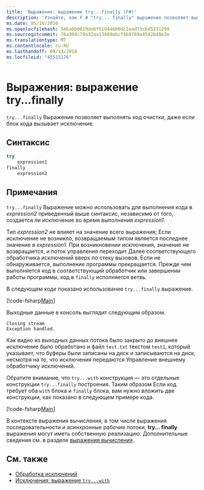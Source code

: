 ```yaml
---
title: 'Выражения: выражение try...finally (F#)'
description: 'Узнайте, как F # "try... finally" выражение позволяет выполнять код очистки, даже если блок кода вызывает исключение.'
ms.date: 05/16/2016
ms.openlocfilehash: 546a6b0619de6f51044600dc1ead73c6d5211299
ms.sourcegitcommit: 76a304c79a32aa13889ebcf4b9789a4542b48e3e
ms.translationtype: MT
ms.contentlocale: ru-RU
ms.lasthandoff: 09/13/2018
ms.locfileid: "45515176"
---
```

# <a name="exceptions-the-tryfinally-expression"></a>Выражения: выражение try...finally

`try...finally` Выражение позволяет выполнять код очистки, даже если блок кода вызывает исключение.

## <a name="syntax"></a>Синтаксис

```fsharp
try
    expression1
finally
    expression2
```

## <a name="remarks"></a>Примечания

`try...finally` Выражение можно использовать для выполнения кода в *expression2* приведенный выше синтаксис, независимо от того, создается ли исключение во время выполнения *expression1*.

Тип *expression2* не влияет на значение всего выражения; Если исключение не возникло, возвращаемым типом является последнее значение в *expression1*. При возникновении исключения, значение не возвращается, и поток управления переходит Далее соответствующего обработчика исключений вверх по стеку вызовов. Если не обнаруживается, выполнение программы прекращается. Прежде чем выполняется код в соответствующий обработчик или завершении работы программы, код в `finally` исполняется ветвь.

В следующем коде показано использование `try...finally` выражение.

[!code-fsharp[Main](../../../../samples/snippets/fsharp/lang-ref-2/snippet5701.fs)]

Выходные данные в консоль выглядит следующим образом.

```
Closing stream
Exception handled.
```

Как видно из выходных данных потока было закрыто до внешнее исключение было обработано и файл `test.txt` текстом `test1`, который указывает, что буферы были записаны на диск и записываются на диск, несмотря на то, что исключения передаются Управление внешнему обработчику исключений.

Обратите внимание, что `try...with` конструкция — это отдельные конструкции `try...finally` построения. Таким образом Если код требует оба `with` блока и `finally` блока, вам нужно вложить две конструкции, как показано в следующем примере кода.

[!code-fsharp[Main](../../../../samples/snippets/fsharp/lang-ref-2/snippet5702.fs)]

В контексте выражения вычисления, в том числе выражения последовательности и асинхронные рабочие потоки, **try... finally** выражения могут иметь собственную реализацию. Дополнительные сведения см. в разделе [выражения вычисления](../computation-expressions.md).

## <a name="see-also"></a>См. также

- [Обработка исключений](index.md)
- [Исключения: выражение `try...with`](the-try-with-expression.md)
